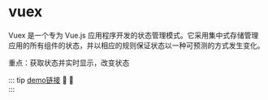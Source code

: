 # vuex

Vuex 是一个专为 Vue.js 应用程序开发的状态管理模式。它采用集中式存储管理应用的所有组件的状态，并以相应的规则保证状态以一种可预测的方式发生变化。

重点：获取状态并实时显示，改变状态

::: tip <span style="color:#999;font-weight: initial;"><a href="https://github.com/TTcom/vuexdemo">demo链接</a></span> 🎉 💯
&ensp;                     				  
:::


